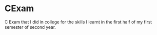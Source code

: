 # CExam
C Exam that I did in college for the skills I learnt in the first half of my first semester of second year.
